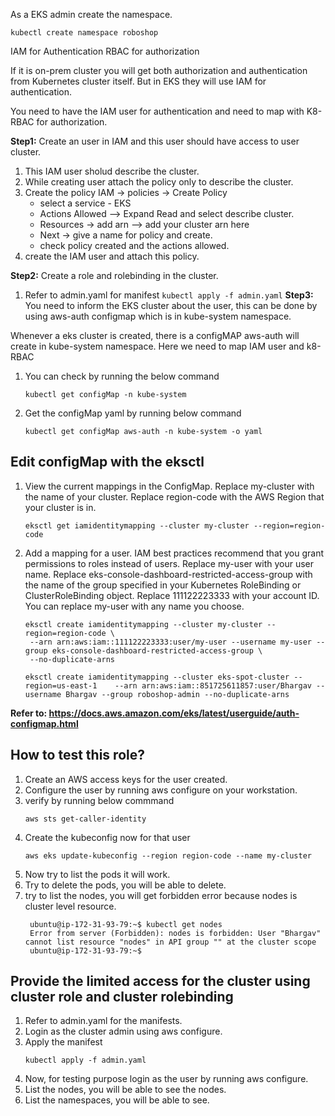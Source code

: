 As a EKS admin create the namespace.
```
kubectl create namespace roboshop
```

IAM for Authentication
RBAC for authorization

If it is on-prem cluster you will get both authorization and authentication from Kubernetes cluster itself. But in EKS they will use IAM for authentication.

You need to have the IAM user for authentication and need to map with K8-RBAC for authorization.

**Step1:** Create an user in IAM and this user should have access to user cluster.
1) This IAM user sholud describe the cluster.
2) While creating user attach the policy only to describe the cluster.
3) Create the policy
   IAM -> policies -> Create Policy 
   * select a service - EKS
   * Actions Allowed --> Expand Read and select describe cluster.
   * Resources -> add arn --> add your cluster arn here 
   * Next -> give a name for policy and create.
   * check policy created and the actions allowed.
4) create the IAM user and attach this policy.

**Step2:** Create a role and rolebinding in the cluster.
  1) Refer to admin.yaml for manifest
    ```
    kubectl apply -f admin.yaml
    ```
**Step3:** You need to inform the EKS cluster about the user, this can be done by using aws-auth configmap which is in kube-system namespace.

Whenever a eks cluster is created, there is a configMAP aws-auth will create in kube-system namespace. Here we need to map IAM user and k8-RBAC
   1) You can check by running the below command
      ```
      kubectl get configMap -n kube-system
      ```
   2) Get the configMap yaml by running below command
      ```
      kubectl get configMap aws-auth -n kube-system -o yaml
      ``` 
## Edit configMap with the eksctl

1) View the current mappings in the ConfigMap. Replace my-cluster with the name of your cluster. Replace region-code with the AWS Region that your cluster is in.
   ```
   eksctl get iamidentitymapping --cluster my-cluster --region=region-code
   ```
2) Add a mapping for a user. IAM best practices recommend that you grant permissions to roles instead of users. Replace my-user with your user name. Replace eks-console-dashboard-restricted-access-group with the name of the group specified in your Kubernetes RoleBinding or ClusterRoleBinding object. Replace 111122223333 with your account ID. You can replace my-user with any name you choose.
   ```
   eksctl create iamidentitymapping --cluster my-cluster --region=region-code \
    --arn arn:aws:iam::111122223333:user/my-user --username my-user --group eks-console-dashboard-restricted-access-group \
    --no-duplicate-arns
    ```
    ```
    eksctl create iamidentitymapping --cluster eks-spot-cluster --region=us-east-1    --arn arn:aws:iam::851725611857:user/Bhargav --username Bhargav --group roboshop-admin --no-duplicate-arns
    ```
**Refer to: https://docs.aws.amazon.com/eks/latest/userguide/auth-configmap.html**

## How to test this role?

1) Create an AWS access keys for the user created.
2) Configure the user by running aws configure on your workstation.
3) verify by running below commmand
   ```
   aws sts get-caller-identity
   ```
4) Create the kubeconfig now for that user
   ```
   aws eks update-kubeconfig --region region-code --name my-cluster
   ```
5) Now try to list the pods it will work.
6) Try to delete the pods, you will be able to delete.
7) try to list the nodes, you will get forbidden error because nodes is cluster level resource.
   ```
    ubuntu@ip-172-31-93-79:~$ kubectl get nodes
    Error from server (Forbidden): nodes is forbidden: User "Bhargav" cannot list resource "nodes" in API group "" at the cluster scope
    ubuntu@ip-172-31-93-79:~$
   ```
## Provide the limited access for the cluster using cluster role and cluster rolebinding

1) Refer to admin.yaml for the manifests.
2) Login as the cluster admin using aws configure.
3) Apply the manifest
   ```
   kubectl apply -f admin.yaml
   ```
4) Now, for testing purpose login as the user by running aws configure.
5) List the nodes, you will be able to see the nodes.
6) List the namespaces, you will be able to see.
   
